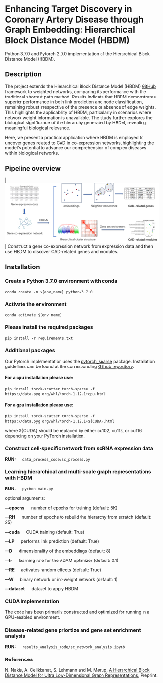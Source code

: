 # Enhancing Target Discovery in Coronary Artery Disease through Graph Embedding: Hierarchical Block Distance Model (HBDM)

Python 3.7.0 and Pytorch 2.0.0 implementation of the Hierarchical Block Distance Model (HBDM).

## Description

The project extends the Hierarchical Block Distance Model (HBDM) [GitHub](https://github.com/nicknakis/hbdm) framework to weighted networks, comparing its performance with the traditional shortest path method. Results indicate that HBDM demonstrates superior performance in both link prediction and node classification, remaining robust irrespective of the presence or absence of edge weights. This highlights the applicability of HBDM, particularly in scenarios where network weight information is unavailable. The study further explores the biological significance of the hierarchy generated by HBDM, revealing meaningful biological relevance. 

Here, we present a practical application where HBDM is employed to uncover genes related to CAD in co-expression networks, highlighting the model's potential to advance our comprehension of complex diseases within biological networks.


##  Pipeline overview
| <img src="https://github.com/ZiyuZhang1/HBDM/blob/local/img/pipeline.png?raw=true" />   |
Construct a gene co-expression network from expression data and then use HBDM to discover CAD-related genes and modules.



## Installation

### Create a Python 3.7.0 environment with conda

```
conda create -n ${env_name} python=3.7.0  
```

### Activate the environment

```
conda activate ${env_name} 
```

### Please install the required packages
```pip install -r requirements.txt```

### Additional packages

Our Pytorch implementation uses the [pytorch_sparse](https://github.com/rusty1s/pytorch_sparse) package. Installation guidelines can be found at the corresponding [Github repository](https://github.com/rusty1s/pytorch_sparse).

#### For a cpu installation please use: 

```pip install torch-scatter torch-sparse -f https://data.pyg.org/whl/torch-1.12.1+cpu.html```

#### For a gpu installation please use:

```pip install torch-scatter torch-sparse -f https://data.pyg.org/whl/torch-1.12.1+${CUDA}.html```

where ${CUDA} should be replaced by either cu102, cu113, or cu116 depending on your PyTorch installation.

### Construct cell-specific network from scRNA expression data
**RUN:** &emsp; ```data_process_code/sc_process.py```
### Learning hierarchical and multi-scale graph representations with HBDM
**RUN:** &emsp; ```python main.py```

optional arguments:

**--epochs**  &emsp;  number of epochs for training (default: 5K)

**--RH**    &emsp;    number of epochs to rebuild the hierarchy from scratch (default: 25)

**--cuda**  &emsp;    CUDA training (default: True)

**--LP**   &emsp;     performs link prediction (default: True)

**--D**   &emsp;      dimensionality of the embeddings (default: 8)

**--lr**   &emsp;     learning rate for the ADAM optimizer (default: 0.1)

**--RE**   &emsp;     activates random effects (default: True)

**--W**   &emsp;     binary network or int-weight network (default: 1)

**--dataset** &emsp;  dataset to apply HBDM 

### CUDA Implementation

The code has been primarily constructed and optimized for running in a GPU-enabled environment.

### Disease-related gene priortize and gene set enrichment analysis
**RUN:** &emsp; ```results_analysis_code/sc_network_analysis.ipynb```

### References
N. Nakis, A. Celikkanat, S. Lehmann and M. Mørup, [A Hierarchical Block Distance Model for Ultra Low-Dimensional Graph Representations](https://arxiv.org/abs/2204.05885), Preprint.

